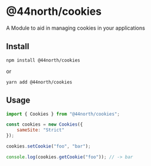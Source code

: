 # @44north/cookies

A Module to aid in managing cookies in your applications

## Install

```
npm install @44north/cookies
```

or

```
yarn add @44north/cookies
```

## Usage

```js
import { Cookies } from "@44north/cookies";

const cookies = new Cookies({
    sameSite: "Strict"
});

cookies.setCookie("foo", "bar");

console.log(cookies.getCookie("foo")); // -> bar
```
